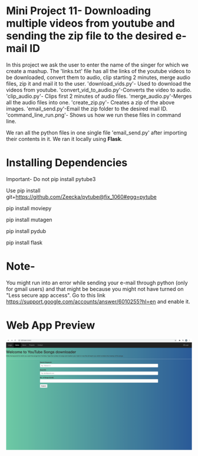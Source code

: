# Mini Project 11- Downloading multiple videos from youtube and sending the zip file to the desired e-mail ID

In this project we ask the user to enter the name of the singer for which we create a mashup. The 'links.txt' file has all the links of the youtube videos to be downloaded, convert them to audio, clip starting 2 minutes, merge audio files, zip it and mail it to the user. 
'download_vids.py'- Used to download the videos from youtube.
'convert_vid_to_audio.py'-Converts the video to audio.
'clip_audio.py'- Clips first 2 minutes of audio files.
'merge_audio.py'-Merges all the audio files into one.
'create_zip.py'- Creates a zip of the above images.
'email_send.py'-Email the zip folder to the desired mail ID.
'command_line_run.png'- Shows us how we run these files in command line.

We ran all the python files in one single file 'email_send.py' after importing their contents in it. We ran it locally using **Flask**.

# Installing Dependencies

Important-
Do not pip install pytube3

Use
pip install git+https://github.com/Zeecka/pytube@fix_1060#egg=pytube

pip install moviepy

pip install mutagen

pip install pydub

pip install flask


# Note-
You might run into an error while sending your e-mail through python (only for gmail users) and that might be because you might not have turned on "Less secure app access". Go to this link https://support.google.com/accounts/answer/6010255?hl=en and enable it.


# Web App Preview

<img width=677 src="https://github.com/VatsalNanda/Mini-Projects-in-Python-ML-/blob/main/Mini_Proj_11-Download%20Youtube%20videos/Web_Page.png">
